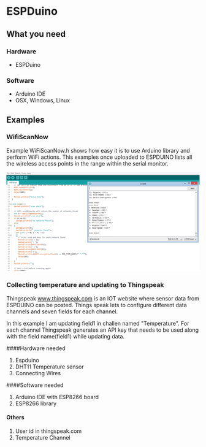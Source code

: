 # ESPDuino

## What you need

### Hardware
* ESPDuino

### Software
* Arduino IDE
* OSX, Windows, Linux

## Examples
### WifiScanNow
Example WiFiScanNow.h shows how easy it is to use Arduino library and perform WiFi actions. This examples once uploaded to ESPDUINO lists all the wireless access points in the range within the serial monitor.

![alt tag](https://github.com/westboroughIOT/hello-wiot-club/blob/master/microcontrollers/ESPDuino/Wifiscan_example.PNG)

### Collecting temperature and updating to Thingspeak
Thingspeak www.thingspeak.com  is an IOT website where sensor data from ESPDUINO can be posted. Things speak lets to configure different data channels and seven fields for each channel. 

In this example I am updating field1 in challen named "Temperature". For each channel Thingspeak generates an API key that needs to be used along with the field name(field1) while updating  data.   

####Hardware needed
1. Espduino
2. DHT11 Temperature sensor
3. Connecting Wires

####Software needed
1. Arduino IDE with ESP8266 board 
2. ESP8266 library

#### Others
1. User id in thingspeak.com
2. Temperature Channel




